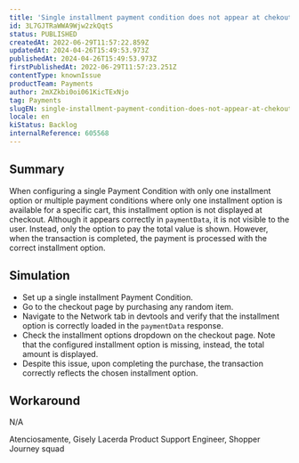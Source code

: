```yaml
---
title: 'Single installment payment condition does not appear at chekout.'
id: 3L7GJTRaWWA9Wjw2zkQqtS
status: PUBLISHED
createdAt: 2022-06-29T11:57:22.859Z
updatedAt: 2024-04-26T15:49:53.973Z
publishedAt: 2024-04-26T15:49:53.973Z
firstPublishedAt: 2022-06-29T11:57:23.251Z
contentType: knownIssue
productTeam: Payments
author: 2mXZkbi0oi061KicTExNjo
tag: Payments
slugEN: single-installment-payment-condition-does-not-appear-at-chekout
locale: en
kiStatus: Backlog
internalReference: 605568
---
```


## Summary


When configuring a single Payment Condition with only one installment option or multiple payment conditions where only one installment option is available for a specific cart, this installment option is not displayed at checkout. Although it appears correctly in `paymentData`, it is not visible to the user. Instead, only the option to pay the total value is shown. However, when the transaction is completed, the payment is processed with the correct installment option.


##

## Simulation



- Set up a single installment Payment Condition.
- Go to the checkout page by purchasing any random item.
- Navigate to the Network tab in devtools and verify that the installment option is correctly loaded in the `paymentData` response.
- Check the installment options dropdown on the checkout page. Note that the configured installment option is missing, instead, the total amount is displayed.
- Despite this issue, upon completing the purchase, the transaction correctly reflects the chosen installment option.


##

## Workaround


N/A

Atenciosamente,
Gisely Lacerda
Product Support Engineer, Shopper Journey squad


